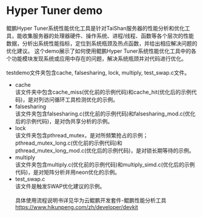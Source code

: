 # Hyper Tuner demo
鲲鹏Hyper Tuner系统性能优化工具是针对TaiShan服务器的性能分析和优化工具，能收集服务器的处理器硬件、操作系统、进程/线程、函数等各个层次的性能数据，分析出系统性能指标，定位到系统瓶颈及热点函数，并给出相应解决问题的优化建议。
这个demo展示了如何使用鲲鹏Hyper Tuner系统性能优化工具中的各个功能模块发现系统或应用中存在的问题，解决系统瓶颈并对代码进行优化。
\
\
testdemo文件夹包含cache, falsesharing, lock, multiply, test_swap.c文件。
- cache \
  该文件夹中包含cache_miss(优化前的示例代码)和cache_hit(优化后的示例代码)，是对列访问循环工具检测优化的示例。
- falsesharing \
  该文件夹包含falsesharing.c(优化前的示例代码)和falsesharing_mod.c(优化后的示例代码)，是对伪共享分析的示例。
- lock \
  该文件夹包含pthread_mutex，是对所频繁抢占的示例；pthread_mutex_long.c(优化前的示例代码)和pthread_mutex_long_mod.c(优化后的示例代码)，是对锁长期等待的示例。
- multiply \
  该文件夹包含multiply.c(优化前的示例代码)和multiply_simd.c(优化后的示例代码)，是对矩阵分析并用neon优化的示例。
- test_swap.c \
  该文件是触发SWAP优化建议的示例。
\
\
具体使用流程说明书详见华为云鲲鹏开发套件-鲲鹏性能分析工具 https://www.hikunpeng.com/zh/developer/devkit


